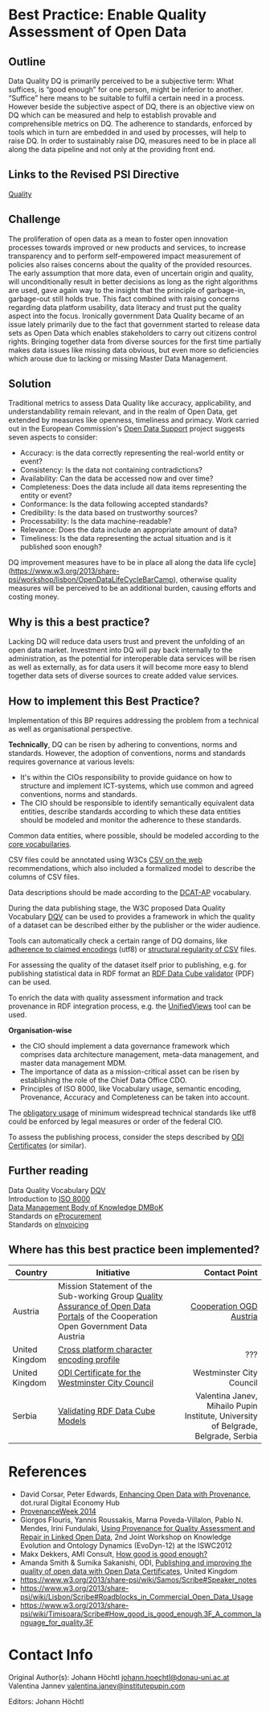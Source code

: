 # Best Practice: Enable Quality Assessment of Open Data

## Outline
Data Quality DQ is primarily perceived to be a subjective term: What suffices, is “good enough” for one person, might be inferior to another. “Suffice” here means to be suitable to fulfil a certain need in a process. However beside the subjective aspect of DQ, there is an objective view on DQ which can be measured and help to establish provable and comprehensible metrics on DQ. The adherence to standards, enforced by tools which in turn are embedded in and used by processes, will help to raise DQ. In order to sustainably raise DQ, measures need to be in place all along the data pipeline and not only at the providing front end.

## Links to the Revised PSI Directive
[Quality](https://www.w3.org/2013/share-psi/bp/quality/)

## Challenge
The proliferation of open data as a mean to foster open innovation processes towards improved or new products and services, to increase transparency and to perform self-empowered impact measurement of policies also raises concerns about the quality of the provided resources. The early assumption that more data, even of uncertain origin and quality, will unconditionally result in better decisions as long as the right algorithms are used, gave again way to the insight that the principle of garbage-in, garbage-out still holds true. This fact combined with raising concerns regarding data platform usability, data literacy and trust put the quality aspect into the focus. Ironically government Data Quality became of an issue lately primarily due to the fact that government started to release data sets as Open Data which enables stakeholders to carry out citizens control rights. Bringing together data from diverse sources for the first time partially makes data issues like missing data obvious, but even more so deficiencies which arouse due to lacking or missing Master Data Management.

## Solution
 Traditional metrics to assess Data Quality like accuracy, applicability, and understandability remain relevant, and in the realm of Open Data, get extended by measures like openness, timeliness and primacy.  Work carried out in the European Commission's [Open Data Support](https://joinup.ec.europa.eu/sites/default/files/d2.1.2_training_module_2.2_open_data_quality_v1.00_en.pdf) project suggests seven aspects to consider:

 * Accuracy: is the data correctly representing the real-world entity or event?
 * Consistency: Is the data not containing contradictions?
 * Availability: Can the data be accessed now and over time?
 * Completeness: Does the data include all data items representing the entity or event?
 * Conformance: Is the data following accepted standards?
 * Credibility: Is the data based on trustworthy sources?
 * Processability: Is the data machine-readable?
 * Relevance: Does the data include an appropriate amount of  data?
 * Timeliness: Is the data representing the actual situation and is it published soon enough?

DQ improvement measures have to be in place all along the [](open) data life cycle](https://www.w3.org/2013/share-psi/workshop/lisbon/OpenDataLifeCycleBarCamp), otherwise quality measures will be perceived to be an additional burden, causing efforts and costing money.

## Why is this a best practice?
Lacking DQ will reduce data users trust and prevent the unfolding of an open data market. Investment into DQ will pay back internally to the administration, as the potential for interoperable  data services will be risen as well as externally, as for data users it will become more easy to blend together data sets of diverse sources to create added value services.

## How to implement this Best Practice?
Implementation of this BP requires addressing the problem from a technical as well as organisational perspective.

**Technically**, DQ can be risen by adhering to conventions, norms and standards. However, the adoption of conventions, norms and standards requires governance at various levels:
* It's within the CIOs responsibility to provide guidance on how to structure and implement ICT-systems, which use common and agreed conventions, norms and standards.
* The CIO should be responsible to identify semantically equivalent data entities, describe standards according to which these data entities should be modeled and monitor the adherence to these standards.

Common data entities, where possible, should be modeled according to the [core vocabuilaries](https://joinup.ec.europa.eu/asset/core_vocabularies/description).

CSV files could be annotated using W3Cs [CSV on the web](https://www.w3.org/2013/csvw/wiki/Main_Page) recommendations, which also included a formalized model to describe the columns of CSV files.

Data descriptions should be made according to the [DCAT-AP](https://joinup.ec.europa.eu/asset/dcat_application_profile/description) vocabulary.

During the data publishing stage, the W3C proposed Data Quality Vocabulary [DQV](https://www.w3.org/TR/vocab-dqv/) can be used to provides a framework in which the quality of a dataset can be described either by the publisher or the wider audience.

Tools can automatically check a certain range of DQ domains, like [adherence to claimed encodings](https://en.wikipedia.org/wiki/File_(command)#Libmagic_library) (utf8) or [structural regularity of CSV](http://csvlint.io/) files.

For assessing the quality of the dataset itself prior to publishing, e.g. for publishing statistical data in RDF format an [RDF Data Cube validator](http://svn.aksw.org/projects/GeoKnow/Public/D4.6.1_Quality_assessment_services_for_ESTA-LD.pdf) (PDF) can be used.

To enrich the data with quality assessment information and track provenance in RDF integration process, e.g. the [UnifiedViews](http://unifiedviews.eu/) tool can be used.


**Organisation-wise**
* the CIO should implement a data governance framework which comprises data architecture management, meta-data management, and master data management MDM.
* The importance of data as a mission-critical asset can be risen by establishing the role of the Chief Data Office CDO.
* Principles of ISO 8000, like Vocabulary usage, semantic encoding, Provenance, Accuracy and Completeness can be taken into account.

The [obligatory usage](https://www.gov.uk/government/publications/open-standards-for-government/cross-platform-character-encoding-profile) of minimum widespread technical standards like utf8 could be enforced by legal measures or order of the federal CIO.

To assess the publishing process, consider the steps described by [ODI Certificates](https://certificates.theodi.org/) (or similar).

## Further reading
Data Quality Vocabulary [DQV](https://www.w3.org/TR/vocab-dqv/)  
Introduction to [ISO 8000](http://www.itds.gov/linkhandler/itds/tsn/product_info_comm/iso_standard.ctt/iso_standard.pdf)  
[Data Management Body of Knowledge DMBoK ](https://www.dama.org/content/body-knowledge)  
Standards on [eProcurement](https://www.cen.eu/work/areas/ICT/eBusiness/Pages/default.aspx)  
Standards on [eInvoicing](http://ec.europa.eu/DocsRoom/documents/10472/attachments/1/translations/en/renditions/native)

##  Where has this best practice been implemented?

| Country | Initiative | Contact Point |
|---|---|---:|
| Austria | Mission Statement of the Sub-working Group [Quality Assurance of Open Data Portals](https://docs.google.com/document/d/1HUXuAKd4KO8NgZFiuMJWl0zXQ_NFPTF03t7esJVin-0/edit) of the Cooperation Open Government Data Austria | [Cooperation OGD Austria](https://www.data.gv.at/infos/cooperation-ogd-oesterreich/) |
| United Kingdom | [Cross platform character encoding profile](https://www.gov.uk/government/publications/open-standards-for-government/cross-platform-character-encoding-profile) | ??? |
| United Kingdom | [ODI Certificate for the Westminster City Council](https://certificates.theodi.org/en/datasets/5122/certificate) | Westminster City Council |
| Serbia | [Validating RDF Data Cube Models](http://www.linkeddata.rs/sites/default/files/attachments/LOD2_Tool_RDF_DataCube%20_Validation_for_submission_final.pdf) |Valentina Janev, Mihailo Pupin Institute, University of Belgrade, Belgrade, Serbia |

# References
* David Corsar, Peter Edwards, [Enhancing Open Data with Provenance](http://www.dotrural.ac.uk/digitalfutures/sites/default/files/digitalfutures2012papers/Papers/Session2COpenData/Corsar%26Edwards_OpenData%26Provenance.pdf), dot.rural Digital Economy Hub
* [ProvenanceWeek 2014](http://provenanceweek.dlr.de/ipaw/)
* Giorgos Flouris, Yannis Roussakis, Marrıa Poveda-Villalon, Pablo N. Mendes, Irini Fundulaki, [Using Provenance for Quality Assessment and Repair in Linked Open Data](http://www.planet-data.eu/sites/default/files/publications/EvoDyn12.pdf), 2nd Joint Workshop on Knowledge Evolution and Ontology Dynamics (EvoDyn-12) at the ISWC2012
* Makx Dekkers, AMI Consult, [How good is good enough?](https://www.w3.org/2013/share-psi/wiki/images/3/3e/AMI_proposal_Share-PSI_Timisoara_How_good_is_good_enough.pdf)
* Amanda Smith & Sumika Sakanishi, ODI, [Publishing and improving the quality of open data with Open Data Certificates](https://www.w3.org/2013/share-psi/workshop/krems/papers/OpenDataCertificates), United Kingdom
* https://www.w3.org/2013/share-psi/wiki/Samos/Scribe#Speaker_notes
* https://www.w3.org/2013/share-psi/wiki/Lisbon/Scribe#Roadblocks_in_Commercial_Open_Data_Usage
* https://www.w3.org/2013/share-psi/wiki/Timisoara/Scribe#How_good_is_good_enough.3F_A_common_language_for_quality.3F  

# Contact Info
Original Author(s): Johann Höchtl <johann.hoechtl@donau-uni.ac.at>  
Valentina Jannev <valentina.janev@institutepupin.com>


Editors: Johann Höchtl
